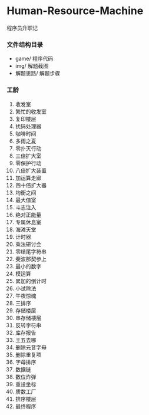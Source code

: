 # Human-Resource-Machine
程序员升职记

### 文件结构目录
- game/ 程序代码
- img/ 解题截图
- 解题思路/ 解题步骤

### 工龄
1. 收发室
2. 繁忙的收发室
3. 复印楼层
4. 扰码处理器
5. 咖啡时间
6. 多雨之夏
7. 零扑灭行动
8. 三倍扩大室
9. 零保护行动
10. 八倍扩大装置
11. 加运算走廊
12. 四十倍扩大器
13. 均衡之间
14. 最大值室
15. 斗志注入
16. 绝对正能量
17. 专属休息室
18. 海滩天堂
19. 计时器
20. 乘法研讨会
21. 零结尾字符串
22. 斐波那契参上
23. 最小的数字
24. 模运算
25. 累加的倒计时
26. 小试除法
27. 午夜惊魂
28. 三排序
29. 存储楼层
30. 串存储楼层
31. 反转字符串
32. 库存报告
33. 王五去哪
34. 删除元音字母
35. 删除重复项
36. 字母排序
37. 数据链
38. 数位炸弹
39. 重设坐标
40. 质数工厂
41. 排序楼层
42. 最终程序
